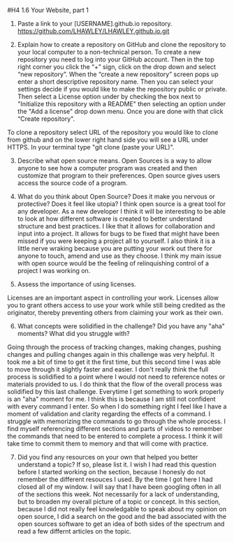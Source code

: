 #H4 1.6 Your Website, part 1

1. Paste a link to your [USERNAME].github.io repository.
https://github.com/LHAWLEY/LHAWLEY.github.io.git

2. Explain how to create a repository on GitHub and clone the repository to your local computer to a non-technical person.
To create a new repository you need to log into your GitHub account. Then in the top right corner you click the “+” sign, click on the drop down and select “new repository”. When the “create a new repository” screen pops up enter a short descriptive repository name.  Then you can select your settings decide if you would like to make the repository public or private. Then select a License option under by checking the box next to "Initialize this repository with a README" then selecting an option under the "Add a license" drop down menu.  Once you are done with that click “Create repository".

To clone a repository select URL of the repository you would like to clone from github and on the lower right hand side you will see a URL under HTTPS.  In your terminal type "git clone (paste your URL)".

3. Describe what open source means.
Open Sources is a way to allow anyone to see how a computer program was created and then customize that program to their preferences.  Open source gives users access the source code of a program.

4. What do you think about Open Source? Does it make you nervous or protective? Does it feel like utopia?
I think open source is a great tool for any developer. As a new developer I think it will be interesting to be able to look at how different software is created to better understand structure and best practices. I like that it allows for collaboration and input into a project. It allows for bugs to be fixed that might have been missed if you were keeping a project all to yourself. I also think it is a little nerve wraking because you are putting your work out there for anyone to touch, amend and use as they choose. I think my main issue with open source would be the feeling of relinquishing control of a project I was working on.

5. Assess the importance of using licenses.

Licenses are an important aspect in controlling your work.  Licenses allow you to grant others access to use your work while still being credited as the originator, thereby preventing others from claiming your work as their own.

6. What concepts were solidified in the challenge? Did you have any "aha" moments? What did you struggle with?

Going through the process of tracking changes, making changes, pushing changes and pulling changes again in this challenge was very helpful.  It took me a bit of time to get it the first time, but this second time I was able to move through it slightly faster and easier. I don't really think the full process is solidified to a point where I would not need to reference notes or materials provided to us.  I do think that the flow of the overall process was solidified by this last challenge.
Everytime I get something to work properly is an "aha" moment for me.  I think this is because I am still not confident with every command I enter.  So when I do something right I feel like I have a moment of validation and clarity regarding the effects of a command.
I struggle with memorizing the commands to go through the whole process.  I find myself referencing different sections and parts of videos to remember the commands that need to be entered to complete a process.  I think it will take time to commit them to memory and that will come with practice.

7. Did you find any resources on your own that helped you better understand a topic? If so, please list it.
I wish I had read this question before I started working on the section, because I honesly do not remember the different resouces I used.  By the time I got here I had closed all of my window.  I will say that I have been googling often in all of the sections this week.  Not necessarily for a lack of understanding, but to broaden my overall picture of a topic or concept. In this section, because I did not really feel knowledgable to speak about my opinion on open source, I did a search on the good and the bad associated with the open sources software to get an idea of both sides of the spectrum and read a few differnt articles on the topic.